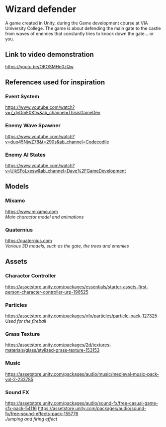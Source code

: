 # Wizard defender
A game created in Unity, during the Game development course at VIA University College. The game is about defending the main gate to the castle from waves of enemies that constantly tries to knock down the gate... or you.

## Link to video demonstration
https://youtu.be/OKOSMHe0zQw 

## References used for inspiration

### Event System
https://www.youtube.com/watch?v=7_dyDmF0Ktw&ab_channel=ThisisGameDev

### Enemy Wave Spawner
https://www.youtube.com/watch?v=duo45NjwZ78&t=290s&ab_channel=Codecodile

### Enemy AI States
https://www.youtube.com/watch?v=UjkSFoLxesw&ab_channel=Dave%2FGameDevelopment

## Models

### Mixamo
https://www.mixamo.com  
*Main charactor model and animations*

### Quaternius
https://quaternius.com  
*Various 3D models, such as the gate, the trees and enemies*


## Assets
### Charactor Controller
https://assetstore.unity.com/packages/essentials/starter-assets-first-person-character-controller-urp-196525


### Particles
https://assetstore.unity.com/packages/vfx/particles/particle-pack-127325  
*Used for the fireball*

### Grass Texture
https://assetstore.unity.com/packages/2d/textures-materials/glass/stylized-grass-texture-153153

### Music
https://assetstore.unity.com/packages/audio/music/medieval-music-pack-vol-2-233785

### Sound FX
https://assetstore.unity.com/packages/audio/sound-fx/free-casual-game-sfx-pack-54116
https://assetstore.unity.com/packages/audio/sound-fx/free-sound-effects-pack-155776  
*Jumping and firing effect*

